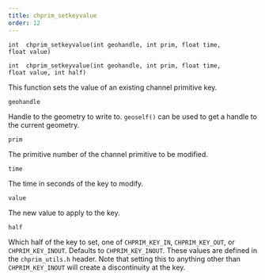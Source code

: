 ```yaml
---
title: chprim_setkeyvalue
order: 12
---
```

`int  chprim_setkeyvalue(int geohandle, int prim, float time, float value)`

`int  chprim_setkeyvalue(int geohandle, int prim, float time, float value, int half)`

This function sets the value of an existing channel primitive key.

`geohandle`

Handle to the geometry to write to. `geoself()` can be used to get a handle to the current geometry.

`prim`

The primitive number of the channel primitive to be modified.

`time`

The time in seconds of the key to modify.

`value`

The new value to apply to the key.

`half`

Which half of the key to set, one of `CHPRIM_KEY_IN`, `CHPRIM_KEY_OUT`, or `CHPRIM_KEY_INOUT`. Defaults to `CHPRIM_KEY_INOUT`.
These values are defined in the `chprim_utils.h` header.
Note that setting this to anything other than `CHPRIM_KEY_INOUT` will create a discontinuity at the key.
